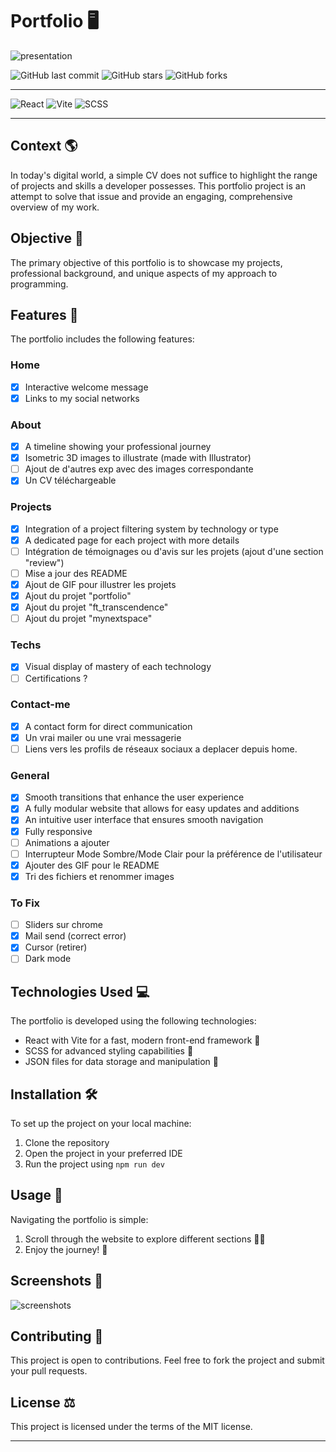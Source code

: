 # Portfolio 🖥️

![presentation](/project_3/project_3.gif)

![GitHub last commit](https://img.shields.io/github/last-commit/jurichar/jurichar.github.io)
![GitHub stars](https://img.shields.io/github/stars/jurichar/jurichar.github.io)
![GitHub forks](https://img.shields.io/github/forks/jurichar/jurichar.github.io)

---

![React](https://img.shields.io/badge/-React-61DAFB?logo=react&logoColor=white&style=flat)
![Vite](https://img.shields.io/badge/-Vite-646CFF?logo=vite&logoColor=white&style=flat)
![SCSS](https://img.shields.io/badge/-SCSS-CC6699?logo=sass&logoColor=white&style=flat)

---

## Context 🌎

In today's digital world, a simple CV does not suffice to highlight the range of projects and skills a developer possesses. This portfolio project is an attempt to solve that issue and provide an engaging, comprehensive overview of my work.

## Objective 🎯

The primary objective of this portfolio is to showcase my projects, professional background, and unique aspects of my approach to programming.

## Features 🎁

The portfolio includes the following features:

### Home

- [x] Interactive welcome message
- [x] Links to my social networks

### About

- [x] A timeline showing your professional journey
- [x] Isometric 3D images to illustrate (made with Illustrator)
- [ ] Ajout de d'autres exp avec des images correspondante
- [x] Un CV téléchargeable

### Projects

- [x] Integration of a project filtering system by technology or type
- [x] A dedicated page for each project with more details
- [ ] Intégration de témoignages ou d'avis sur les projets (ajout d'une section "review")
- [ ] Mise a jour des README
- [x] Ajout de GIF pour illustrer les projets
- [x] Ajout du projet "portfolio"
- [x] Ajout du projet "ft_transcendence"
- [ ] Ajout du projet "mynextspace"

### Techs

- [x] Visual display of mastery of each technology
- [ ] Certifications ?

### Contact-me

- [x] A contact form for direct communication
- [x] Un vrai mailer ou une vrai messagerie
- [ ] Liens vers les profils de réseaux sociaux a deplacer depuis home.

### General

- [x] Smooth transitions that enhance the user experience
- [x] A fully modular website that allows for easy updates and additions
- [x] An intuitive user interface that ensures smooth navigation
- [x] Fully responsive
- [ ] Animations a ajouter
- [ ] Interrupteur Mode Sombre/Mode Clair pour la préférence de l'utilisateur
- [x] Ajouter des GIF pour le README
- [x] Tri des fichiers et renommer images

### To Fix

- [ ] Sliders sur chrome
- [x] Mail send (correct error)
- [x] Cursor (retirer)
- [ ] Dark mode

## Technologies Used 💻

The portfolio is developed using the following technologies:

- React with Vite for a fast, modern front-end framework 🚀
- SCSS for advanced styling capabilities 🎨
- JSON files for data storage and manipulation 📂

## Installation 🛠️

To set up the project on your local machine:

1. Clone the repository
2. Open the project in your preferred IDE
3. Run the project using `npm run dev`

## Usage 🧭

Navigating the portfolio is simple:

1. Scroll through the website to explore different sections 🚶‍♂️
2. Enjoy the journey! 🌟

## Screenshots 📸

![screenshots](/project_3/images/presentation.gif)

## Contributing 🤝

This project is open to contributions. Feel free to fork the project and submit your pull requests.

## License ⚖️

This project is licensed under the terms of the MIT license.

---
